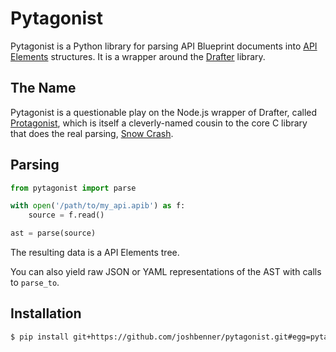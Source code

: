 # Pytagonist

Pytagonist is a Python library for parsing API Blueprint documents into
[API Elements](http://api-elements.readthedocs.io/en/latest/)
structures. It is a wrapper around the
[Drafter](https://github.com/apiaryio/drafter) library.

## The Name

Pytagonist is a questionable play on the Node.js wrapper of Drafter,
called [Protagonist](https://github.com/apiaryio/protagonist), which is
itself a cleverly-named cousin to the core C library that does the real
parsing, [Snow Crash](https://github.com/apiaryio/snowcrash).

## Parsing

```python
from pytagonist import parse

with open('/path/to/my_api.apib') as f:
    source = f.read()

ast = parse(source)
```

The resulting data is a API Elements tree.

You can also yield raw JSON or YAML representations of the AST with
calls to `parse_to`.

## Installation

```bash
$ pip install git+https://github.com/joshbenner/pytagonist.git#egg=pytagonist
```

